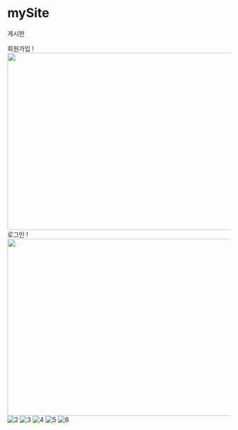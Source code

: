 # mySite

게시판 

회원가입
!<img src="https://user-images.githubusercontent.com/97151887/224470447-83364b70-16ac-4c0e-bc08-4af1f3059017.png" width="800" height="400"/>
로그인
!<img src="https://user-images.githubusercontent.com/97151887/224470448-7b508389-baaf-458b-90b6-5f482f4f58f6.png" width="800" height="400"/>
![2](https://user-images.githubusercontent.com/97151887/224470448-7b508389-baaf-458b-90b6-5f482f4f58f6.png)
![3](https://user-images.githubusercontent.com/97151887/224470449-1310dae2-c24a-49fa-b98b-9a5f41fb3453.png)
![4](https://user-images.githubusercontent.com/97151887/224470450-f20796aa-0d64-4fdb-874d-f73c7857bbb4.png)
![5](https://user-images.githubusercontent.com/97151887/224470452-47e07c82-5528-4ec9-9869-29f0e3704eef.png)
![6](https://user-images.githubusercontent.com/97151887/224470454-3398242e-11fb-4992-bc82-d834e09a36ae.png)
